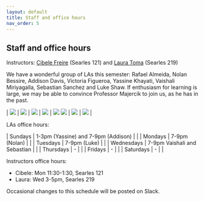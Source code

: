 ```yaml
---
layout: default 
title: Staff and office hours 
nav_order: 5
---
```



## Staff and office hours 


Instructors: [Cibele Freire](https://www.bowdoin.edu/profiles/faculty/cfreire/index.html) (Searles 121) and [Laura Toma](https://tildesites.bowdoin.edu/~ltoma/)  (Searles 219)

We have a wonderful group of LAs this semester: Rafael Almeida, Nolan Bessire, Addison Davis, Victoria Figueroa, Yassine Khayati,  Vaishali Miriyagalla,  Sebastian Sanchez and Luke Shaw. If enthusiasm for learning is large, we may be able to convince Professor Majercik to join us, as he has in the past. 
	
| ![](staff/rafael.jpg) | ![](staff/nolan.jpg)  | ![](staff/addison.jpg) | ![](staff/victoria.jpg) | ![](staff/yassine.jpg)   ![](staff/vaishali.jpg) | ![](staff/sebastian.jpg) | ![](./staff/luke.jpg)   |


LAs office hours: 

| Sundays      |  1-3pm (Yassine) and 7-9pm (Addison) |   | 
| Mondays      |  7-9pm (Nolan) |   |
| Tuesdays     |  7-9pm (Luke)  |   |
| Wednesdays   |  7-9pm Vaishali and Sebastian |   |
| Thursdays    | -  |   |
| Fridays      | -  |   | 
| Saturdays    |  - |   | 


Instructors office hours:
 * Cibele: Mon 11:30-1:30, Searles 121
 * Laura:  Wed 3-5pm, Searles 219 



Occasional changes to this schedule  will be posted on Slack. 
